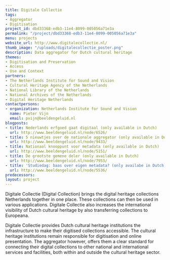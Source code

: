 ```yaml
---
title: Digitale Collectie
tags:
- Aggregator
- Digitisation
project_id: dbd33368-edb3-11e4-8099-005056a71e3a
permalink: "/project/dbd33368-edb3-11e4-8099-005056a71e3a"
menu: projects
website_url: http://www.digitalecollectie.nl/
thumb_image: "/uploads/digitalecollectie_poster.png"
description: Data aggregator for Dutch cultural heritage
themes:
- Digitisation and Preservation
- Access
- Use and Context
partners:
- The Netherlands Institute for Sound and Vision
- Cultural Heritage Agency of the Netherlands
- National Library of the Netherlands
- National Archives of the Netherlands
- Digital Heritage Netherlands
contactpersons:
- organization: Netherlands Institute for Sound and Vision
  name: Pieter Vijn
  email: pvijn@beeldengeluid.nl
blogposts:
- title: Nederlands erfgoed gaat digitaal (only available in Dutch)
  url: http://www.beeldengeluid.nl/node/6526/
- title: 5 nieuwtjes over de nationale aggregator (only available in Dutch)
  url: http://www.beeldengeluid.nl/node/9433/
- title: Nationaal knooppunt voor metadata (only available in Dutch)
  url: http://www.beeldengeluid.nl/node/5151/
- title: De grootste gemene deler (only available in Dutch)
  url: http://www.beeldengeluid.nl/node/7953/
- title: 'Studiedag: baas over eigen metadata? (only availabe in Dutch)'
  url: http://www.beeldengeluid.nl/node/5536/
predecessors: 
layout: project
---
```


Digitale Collectie (Digital Collection) brings the digital heritage collections Netherlands together in one place. These collections can then be used in various applications. Digitale Collectie also increases the international visibility of Dutch cultural heritage by also transferring collections to Europeana.

Digitale Collectie provides Dutch cultural heritage institutions the infrastructure to make their digitised collections accessible. The cultural heritage institutions remain responsible for digitisation and online presentation. The aggregator however, offers them a clear standard for connecting their digital collections to other national and international services and facilities, both within and outside the cultural heritage sector.
